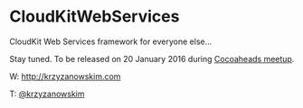 # CloudKitWebServices
CloudKit Web Services framework for everyone else...

Stay tuned. To be released on 20 January 2016 during [Cocoaheads meetup](http://www.meetup.com/Cocoaheads-Berlin/events/227410070/).

W: http://krzyzanowskim.com

T: [@krzyzanowskim](http://twitter.com/krzyzanowskim)
